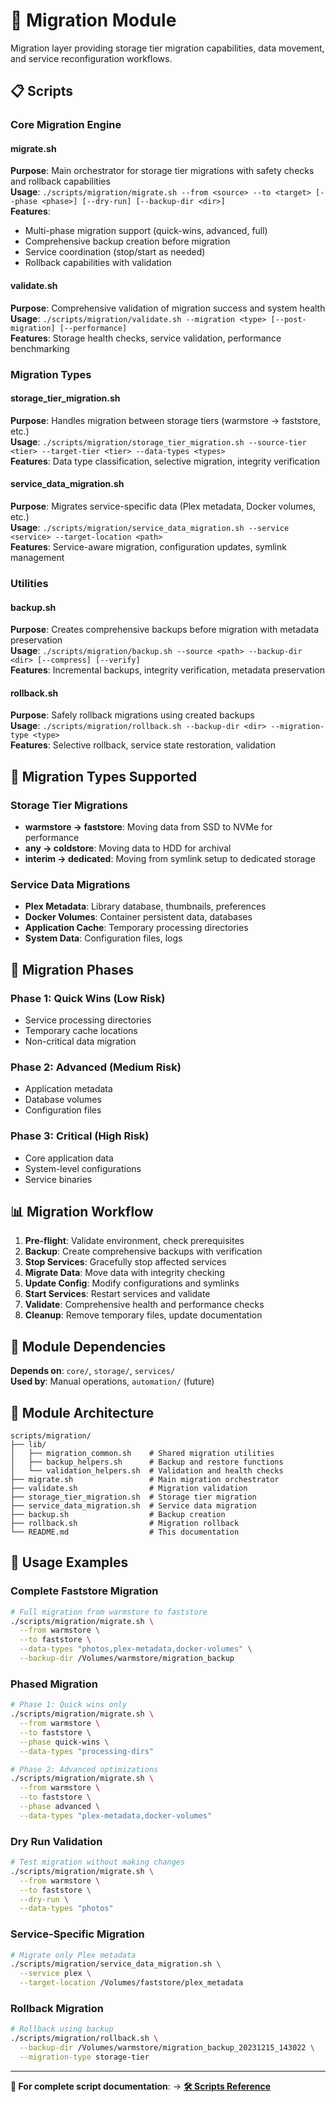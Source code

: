 # 🔄 Migration Module

Migration layer providing storage tier migration capabilities, data movement, and service reconfiguration workflows.

## 📋 Scripts

### **Core Migration Engine**

#### **migrate.sh**
**Purpose**: Main orchestrator for storage tier migrations with safety checks and rollback capabilities  
**Usage**: `./scripts/migration/migrate.sh --from <source> --to <target> [--phase <phase>] [--dry-run] [--backup-dir <dir>]`  
**Features**: 
- Multi-phase migration support (quick-wins, advanced, full)
- Comprehensive backup creation before migration
- Service coordination (stop/start as needed)
- Rollback capabilities with validation

#### **validate.sh**
**Purpose**: Comprehensive validation of migration success and system health  
**Usage**: `./scripts/migration/validate.sh --migration <type> [--post-migration] [--performance]`  
**Features**: Storage health checks, service validation, performance benchmarking

### **Migration Types**

#### **storage_tier_migration.sh**
**Purpose**: Handles migration between storage tiers (warmstore → faststore, etc.)  
**Usage**: `./scripts/migration/storage_tier_migration.sh --source-tier <tier> --target-tier <tier> --data-types <types>`  
**Features**: Data type classification, selective migration, integrity verification

#### **service_data_migration.sh**
**Purpose**: Migrates service-specific data (Plex metadata, Docker volumes, etc.)  
**Usage**: `./scripts/migration/service_data_migration.sh --service <service> --target-location <path>`  
**Features**: Service-aware migration, configuration updates, symlink management

### **Utilities**

#### **backup.sh**
**Purpose**: Creates comprehensive backups before migration with metadata preservation  
**Usage**: `./scripts/migration/backup.sh --source <path> --backup-dir <dir> [--compress] [--verify]`  
**Features**: Incremental backups, integrity verification, metadata preservation

#### **rollback.sh**
**Purpose**: Safely rollback migrations using created backups  
**Usage**: `./scripts/migration/rollback.sh --backup-dir <dir> --migration-type <type>`  
**Features**: Selective rollback, service state restoration, validation

## 🔧 Migration Types Supported

### **Storage Tier Migrations**
- **warmstore → faststore**: Moving data from SSD to NVMe for performance
- **any → coldstore**: Moving data to HDD for archival
- **interim → dedicated**: Moving from symlink setup to dedicated storage

### **Service Data Migrations**
- **Plex Metadata**: Library database, thumbnails, preferences
- **Docker Volumes**: Container persistent data, databases
- **Application Cache**: Temporary processing directories
- **System Data**: Configuration files, logs

## 🎯 Migration Phases

### **Phase 1: Quick Wins (Low Risk)**
- Service processing directories
- Temporary cache locations
- Non-critical data migration

### **Phase 2: Advanced (Medium Risk)**
- Application metadata
- Database volumes
- Configuration files

### **Phase 3: Critical (High Risk)**
- Core application data
- System-level configurations
- Service binaries

## 📊 Migration Workflow

1. **Pre-flight**: Validate environment, check prerequisites
2. **Backup**: Create comprehensive backups with verification
3. **Stop Services**: Gracefully stop affected services
4. **Migrate Data**: Move data with integrity checking
5. **Update Config**: Modify configurations and symlinks
6. **Start Services**: Restart services and validate
7. **Validate**: Comprehensive health and performance checks
8. **Cleanup**: Remove temporary files, update documentation

## 🔗 Module Dependencies

**Depends on**: `core/`, `storage/`, `services/`  
**Used by**: Manual operations, `automation/` (future)

## 📁 Module Architecture

```
scripts/migration/
├── lib/
│   ├── migration_common.sh    # Shared migration utilities
│   ├── backup_helpers.sh      # Backup and restore functions
│   └── validation_helpers.sh  # Validation and health checks
├── migrate.sh                 # Main migration orchestrator
├── validate.sh                # Migration validation
├── storage_tier_migration.sh  # Storage tier migration
├── service_data_migration.sh  # Service data migration
├── backup.sh                  # Backup creation
├── rollback.sh                # Migration rollback
└── README.md                  # This documentation
```

## 🚀 Usage Examples

### **Complete Faststore Migration**
```bash
# Full migration from warmstore to faststore
./scripts/migration/migrate.sh \
  --from warmstore \
  --to faststore \
  --data-types "photos,plex-metadata,docker-volumes" \
  --backup-dir /Volumes/warmstore/migration_backup
```

### **Phased Migration**
```bash
# Phase 1: Quick wins only
./scripts/migration/migrate.sh \
  --from warmstore \
  --to faststore \
  --phase quick-wins \
  --data-types "processing-dirs"

# Phase 2: Advanced optimizations
./scripts/migration/migrate.sh \
  --from warmstore \
  --to faststore \
  --phase advanced \
  --data-types "plex-metadata,docker-volumes"
```

### **Dry Run Validation**
```bash
# Test migration without making changes
./scripts/migration/migrate.sh \
  --from warmstore \
  --to faststore \
  --dry-run \
  --data-types "photos"
```

### **Service-Specific Migration**
```bash
# Migrate only Plex metadata
./scripts/migration/service_data_migration.sh \
  --service plex \
  --target-location /Volumes/faststore/plex_metadata
```

### **Rollback Migration**
```bash
# Rollback using backup
./scripts/migration/rollback.sh \
  --backup-dir /Volumes/warmstore/migration_backup_20231215_143022 \
  --migration-type storage-tier
```

---

**📖 For complete script documentation**: → [**🛠️ Scripts Reference**](../README.md)
